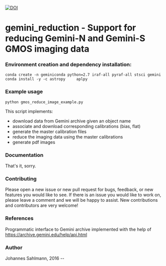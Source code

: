 [![DOI](https://zenodo.org/badge/215828311.svg)](https://zenodo.org/badge/latestdoi/215828311)

# gemini_reduction  -  Support for reducing Gemini-N and Gemini-S GMOS imaging data


### Environment creation and dependency installation:
    conda create -n geminiconda python=2.7 iraf-all pyraf-all stsci gemini
    conda install -y -c astropy     aplpy

### Example usage
    python gmos_reduce_image_example.py
    
This script implements:
- download data from Gemini archive given an object name
- associate and download corresponding calibrations (bias, flat)
- generate the master calibration files
- reduce the imaging data using the master calibrations
- generate pdf images
    
    
     


### Documentation

That's it, sorry.

### Contributing
Please open a new issue or new pull request for bugs, feedback, or new features you would like to see. If there is an issue you would like to work on, please leave a comment and we will be happy to assist. New contributions and contributors are very welcome!   
 

### References

Programmatic interface to Gemini archive implemented with the help of
https://archive.gemini.edu/help/api.html


### Author

Johannes Sahlmann, 2016 --

